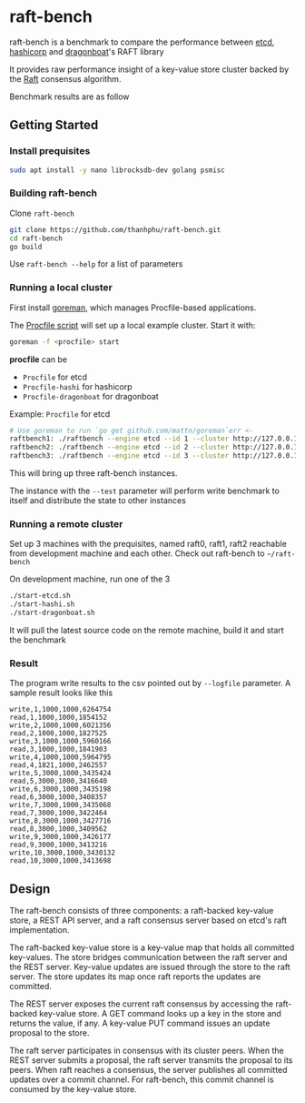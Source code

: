 # raft-bench

raft-bench is a benchmark to compare the performance between
[etcd](../../raft), [hashicorp](../../raft) and [dragonboat](../../raft)'s RAFT library

It provides raw performance insight of a key-value store cluster backed by the [Raft][raft] consensus algorithm.

Benchmark results are as follow



[raft]: http://raftconsensus.github.io/

## Getting Started

### Install prequisites

```bash
sudo apt install -y nano librocksdb-dev golang psmisc
```


### Building raft-bench

Clone `raft-bench` 

```sh
git clone https://github.com/thanhphu/raft-bench.git
cd raft-bench
go build
```

Use `raft-bench --help` for a list of parameters

### Running a local cluster

First install [goreman](https://github.com/mattn/goreman), which manages Procfile-based applications.

The [Procfile script](https://github.com/thanhphu/raft-bench/blob/master/Procfile) will set up a local example cluster. Start it with:

```sh
goreman -f <procfile> start
```

__procfile__ can be

* `Procfile` for etcd
* `Procfile-hashi` for hashicorp
* `Procfile-dragonboat` for dragonboat

Example: `Procfile` for etcd

```bash
# Use goreman to run `go get github.com/mattn/goreman`err <-
raftbench1: ./raftbench --engine etcd --id 1 --cluster http://127.0.0.1:12379,http://127.0.0.1:22379,http://127.0.0.1:32379 --port 12380 --test
raftbench2: ./raftbench --engine etcd --id 2 --cluster http://127.0.0.1:12379,http://127.0.0.1:22379,http://127.0.0.1:32379 --port 22380
raftbench3: ./raftbench --engine etcd --id 3 --cluster http://127.0.0.1:12379,http://127.0.0.1:22379,http://127.0.0.1:32379 --port 32380
```

This will bring up three raft-bench instances.

The instance with the `--test` parameter will perform write benchmark to itself and distribute the state to other instances

### Running a remote cluster

Set up 3 machines with the prequisites, named raft0, raft1, raft2 reachable from development machine
and each other. Check out raft-bench to `~/raft-bench`

On development machine, run one of the 3

```sh
./start-etcd.sh
./start-hashi.sh
./start-dragonboat.sh
```

It will pull the latest source code on the remote machine, build it and start the benchmark

### Result

The program write results to the csv pointed out by `--logfile` parameter. A sample result looks like this

```
write,1,1000,1000,6264754
read,1,1000,1000,1854152
write,2,1000,1000,6021356
read,2,1000,1000,1827525
write,3,1000,1000,5960166
read,3,1000,1000,1841903
write,4,1000,1000,5964795
read,4,1821,1000,2462557
write,5,3000,1000,3435424
read,5,3000,1000,3416640
write,6,3000,1000,3435198
read,6,3000,1000,3408357
write,7,3000,1000,3435068
read,7,3000,1000,3422464
write,8,3000,1000,3427716
read,8,3000,1000,3409562
write,9,3000,1000,3426177
read,9,3000,1000,3413216
write,10,3000,1000,3430132
read,10,3000,1000,3413698
```

## Design

The raft-bench consists of three components: a raft-backed key-value store, a REST API server, 
and a raft consensus server based on etcd's raft implementation.

The raft-backed key-value store is a key-value map that holds all committed key-values.
The store bridges communication between the raft server and the REST server.
Key-value updates are issued through the store to the raft server.
The store updates its map once raft reports the updates are committed.

The REST server exposes the current raft consensus by accessing the raft-backed key-value store.
A GET command looks up a key in the store and returns the value, if any.
A key-value PUT command issues an update proposal to the store.

The raft server participates in consensus with its cluster peers.
When the REST server submits a proposal, the raft server transmits the proposal to its peers.
When raft reaches a consensus, the server publishes all committed updates over a commit channel.
For raft-bench, this commit channel is consumed by the key-value store.


